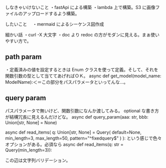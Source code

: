 しなきゃいけないこと
・fastApi による構築
・lambda 上で構築。S3 に画像ファイルのアップロードするよう構築。

したいこと
　・mermaid によるシーケンス図作成

細かい話
・curl -X 大文字
・doc より redoc の方がモダンに見える。まぁ使いやすい方で。

## path param

・定義済みの値を設定するときは Enum クラスを使って定義。そして、それを関数引数の型として当ててあげればＯＫ。
async def get_model(model_name: ModelName):＜＝この部分をパスパラメータといってんな...。

## query param

パスパラメータで無いけど、関数引数になんか渡してみる。
optional な書き方が結構冗長に見えるんだけどな。
async def query_param(aaa: str, bbb: Union[str, None] = None)


async def read_items(
    q: Union[str, None] = Query(
        default=None, min_length=3, max_length=50, pattern="^fixedquery$"
    )
):
という感じで色々オプションがある。必須なら
async def read_items(q: str = Query(min_length=3)):

この辺は文字列バリデーション。


